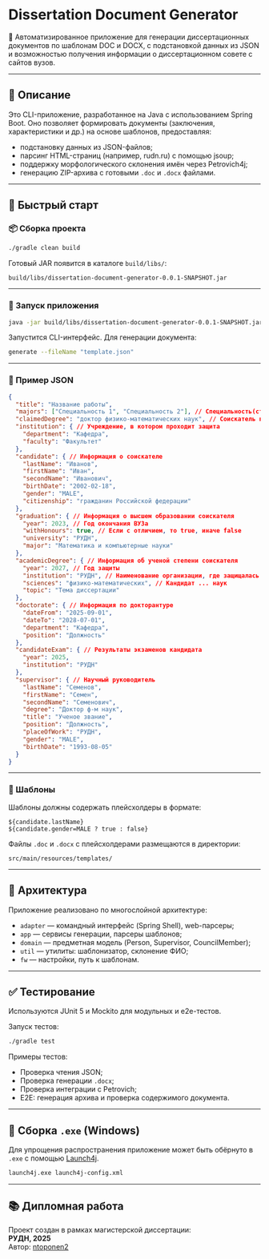 # Dissertation Document Generator

📄 Автоматизированное приложение для генерации диссертационных документов по шаблонам DOC и DOCX, с подстановкой данных из JSON и возможностью получения информации о диссертационном совете с сайтов вузов.

---

## 📌 Описание

Это CLI-приложение, разработанное на Java с использованием Spring Boot. Оно позволяет формировать документы (заключения, характеристики и др.) на основе шаблонов, предоставляя:

- подстановку данных из JSON-файлов;
- парсинг HTML-страниц (например, rudn.ru) с помощью jsoup;
- поддержку морфологического склонения имён через Petrovich4j;
- генерацию ZIP-архива с готовыми `.doc` и `.docx` файлами.

---

## 🚀 Быстрый старт

### 📦 Сборка проекта

```bash
./gradle clean build
```

Готовый JAR появится в каталоге `build/libs/`:

```
build/libs/dissertation-document-generator-0.0.1-SNAPSHOT.jar
```

---

### 🏁 Запуск приложения

```bash
java -jar build/libs/dissertation-document-generator-0.0.1-SNAPSHOT.jar
```

Запустится CLI-интерфейс. Для генерации документа:

```bash
generate --fileName "template.json"
```

---

### 📂 Пример JSON

```json
{
  "title": "Название работы",
  "majors": ["Специальность 1", "Специальность 2"], // Специальность(сти) по которым защищается соискатель
  "claimedDegree": "доктор физико-математических наук", // Соискатель претендует на ученое звание
  "institution": { // Учреждение, в котором проходит защита
    "department": "Кафедра",
    "faculty": "Факультет"
  },
  "candidate": { // Информация о соискателе
    "lastName": "Иванов",
    "firstName": "Иван",
    "secondName": "Иванович",
    "birthDate": "2002-02-18",
    "gender": "MALE",
    "citizenship": "гражданин Российской федерации"
  },
  "graduation": { // Информация о высшем образовании соискателя
    "year": 2023, // Год окончания ВУЗа
    "withHonours": true, // Если с отличием, то true, иначе false
    "university": "РУДН",
    "major": "Математика и компьютерные науки"
  },
  "academicDegree": { // Информация об ученой степени соискателя
    "year": 2027, // Год защиты
    "institution": "РУДН", // Наименование организации, где защищалась степень
    "sciences": "физико-математических", // Кандидат ... наук
    "topic": "Тема диссертации"
  },
  "doctorate": { // Информация по докторантуре
    "dateFrom": "2025-09-01",
    "dateTo": "2028-07-01",
    "department": "Кафедра",
    "position": "Должность"
  },
  "candidateExam": { // Результаты экзаменов кандидата
    "year": 2025,
    "institution": "РУДН"
  },
  "supervisor": { // Научный руководитель
    "lastName": "Семенов",
    "firstName": "Семен",
    "secondName": "Семенович",
    "degree": "Доктор ф-м наук",
    "title": "Ученое звание",
    "position": "Должность",
    "placeOfWork": "РУДН",
    "gender": "MALE",
    "birthDate": "1993-08-05"
  }
}
```

---

### 📁 Шаблоны

Шаблоны должны содержать плейсхолдеры в формате:

```
${candidate.lastName}
${candidate.gender=MALE ? true : false}
```

Файлы `.doc` и `.docx` с плейсхолдерами размещаются в директории:

```
src/main/resources/templates/
```

---

## 🧱 Архитектура

Приложение реализовано по многослойной архитектуре:

- `adapter` — командный интерфейс (Spring Shell), web-парсеры;
- `app` — сервисы генерации, парсеры шаблонов;
- `domain` — предметная модель (Person, Supervisor, CouncilMember);
- `util` — утилиты: шаблонизатор, склонение ФИО;
- `fw` — настройки, путь к шаблонам.

---

## ✅ Тестирование

Используются JUnit 5 и Mockito для модульных и e2e-тестов.

Запуск тестов:

```bash
./gradle test
```

Примеры тестов:
- Проверка чтения JSON;
- Проверка генерации `.docx`;
- Проверка интеграции с Petrovich;
- E2E: генерация архива и проверка содержимого документа.

---

## 🔧 Сборка `.exe` (Windows)

Для упрощения распространения приложение может быть обёрнуто в `.exe` с помощью [Launch4j](https://launch4j.sourceforge.net/).

```bash
launch4j.exe launch4j-config.xml
```

---

## 📚 Дипломная работа

Проект создан в рамках магистерской диссертации:  
**РУДН, 2025**  
Автор: [ntoponen2](mailto:ntoponen2@example.com)
